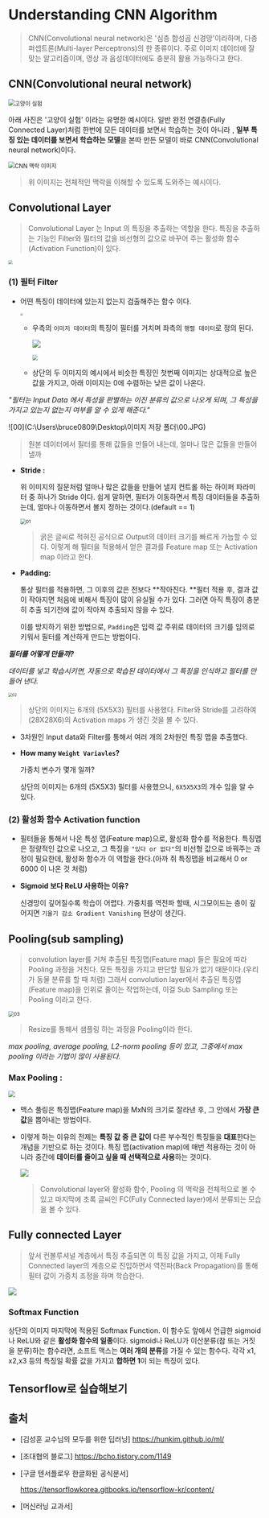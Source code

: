 

# Understanding CNN Algorithm

> CNN(Convolutional neural network)은 '심층 합성곱 신경망'이라하며, 다층 퍼셉트론(Multi-layer Perceptrons)의 한 종류이다.  주로 이미지 데이터에 잘 맞는 알고리즘이며, 영상 과 음성데이터에도 충분히 활용 가능하다고 한다.



## CNN(Convolutional neural network)

<img src="http://mblogthumb2.phinf.naver.net/MjAxNzExMTdfNTIg/MDAxNTEwOTA5NDgxOTc0.pHWKTKcW5D_JdvciIV47G-CfkyLlzFzwxsG_FEeH488g.bAef3bngPGCMC5kxLoNHyNQcbXbmroDpEnVXrQ7YnKYg.PNG.samsjang/%EA%B7%B8%EB%A6%BC1.png?type=w2" alt="고양이 실험" style="zoom:80%;" />

아래 사진은 '고양이 실험' 이라는 유명한 예시이다. 일반 완전 연결층(Fully Connected Layer)처럼 한번에 모든 데이터를 보면서 학습하는 것이 아니라 , **일부 특징 있는 데이터를 보면서 학습하는 모델**을 본따 만든 모델이 바로 CNN(Convolutional neural network)이다.

<img src="https://t1.daumcdn.net/cfile/tistory/213C6141583ED6AB0A" alt="CNN 맥락 이미지" style="zoom:80%;" />

> 위 이미지는 전체적인 맥락을 이해할 수 있도록 도와주는 예시이다.



## Convolutional Layer 

> Convolutional Layer 는 Input 의 특징을 추출하는 역할을 한다. 특징을 추출하는 기능인 Filter와 필터의 값을 비선형의 값으로 바꾸어 주는 활성화 함수(Activation Function)이 있다.



<img src="https://t1.daumcdn.net/cfile/tistory/23561441583ED6AB29?download" style="zoom: 50%;" />

### (1) 필터 Filter

- 어떤 특징이 데이터에 있는지 없는지 검출해주는 함수 이다.

  <img src="https://t1.daumcdn.net/cfile/tistory/27319141583ED6AC18" style="zoom: 33%;" />

  - 우측의 `이미지 데이터`의 특징이 필터를 거치며 좌측의 `행렬 데이터`로 정의 된다.

    ![](https://t1.daumcdn.net/cfile/tistory/224E1641583ED6AC34)

    <img src="https://t1.daumcdn.net/cfile/tistory/2723C841583ED6AC23" style="zoom:67%;" />

  - 상단의 두 이미지의 예시에서 비슷한 특징인 첫번째 이미지는 상대적으로 높은 값을 가지고, 아래 이미지는 0에 수렴하는 낮은 값이 나온다.



*"필터는 Input Data 에서 특성을 판별하는 이진 분류의 값으로 나오게 되며, 그 특성을 가지고 있는지 없는지 여부를 알 수 있게 해준다."*

![00](C:\Users\bruce0809\Desktop\이미지 저장 폴더\00.JPG)

> 원본 데이터에서 필터를 통해 값들을 만들어 내는데, 얼마나 많은 값들을 만들어 낼까

- **Stride :**

  위 이미지의 질문처럼 얼마나 많은 값들을 만들어 낼지 컨트롤 하는 하이퍼 파라미터 중 하나가 Stride 이다. 쉽게 말하면, 필터가 이동하면서 특징 데이터들을 추출하는데, 얼마나 이동하면서 볼지 정하는 것이다.(default == 1)

  <img src="C:\Users\bruce0809\Desktop\이미지 저장 폴더\01.JPG" alt="01" style="zoom:67%;" />

  > 굵은 글씨로 적혀진 공식으로 Output의 데이터 크기를 빠르게 가늠할 수 있다. 이렇게 해 필터을 적용해서 얻은 결과를 Feature map 또는 Activation map 이라고 한다.

  

- **Padding:**

  통상 필터를 적용하면, 그 이후의 값은 전보다 **작아진다. **필터 적용 후, 결과 값이 작아지면 처음에 비해서 특징이 많이 유실될 수가 있다. 그러면 아직 특징이 충분히 추출 되기전에 값이 작아져 추출되지 않을 수 있다.

  이를 방지하기 위한 방법으로, `Padding`은 입력 값 주위로 데이터의 크기를 임의로 키워서 필터를 계산하게 만드는 방법이다.



***필터를 어떻게 만들까?***

 *데이터를 넣고 학습시키면, 자동으로 학습된 데이터에서 그 특징을 인식하고 필터를 만들어 낸다.*



<img src="C:\Users\bruce0809\Desktop\이미지 저장 폴더\02.JPG" alt="02" style="zoom:50%;" />

> 상단의 이미지는 6개의 (5X5X3) 필터를 사용했다. Filter와 Stride를 고려하여 (28X28X6)의 Activation maps 가 생긴 것을 볼 수 있다.

- 3차원인 Input data와 Filter를 통해서 여러 개의 2차원인 특징 맵을 추출했다.

- **How many `Weight Variavles`?**

  가중치 변수가 몇개 일까? 

  상단의 이미지는  6개의 (5X5X3) 필터를 사용했으니, `6X5X5X3`의 개수 임을 알 수 있다.





### (2) 활성화 함수 Activation function 

- 필터들을 통해서 나온 특성 맵(Feature map)으로, 활성화 함수를 적용한다. 특징맵은 정량적인 값으로 나오고, 그 특징을 `"있다 or 없다"`의 비선형 값으로 바꿔주는 과정이 필요한데, 활성화 함수가 이 역할을 한다.(아까 쥐 특징맵을 비교해서 0 or 6000 이 나온 것 처럼)

- **Sigmoid 보다 ReLU 사용하는 이유?**

  신경망이 깊어질수록 학습이 어렵다. 가중치를 역전파 할때, 시그모이드는 층이 깊어지면 `기울기 감소 Gradient Vanishing` 현상이 생긴다.



## Pooling(sub sampling)

> convolution layer를 거쳐 추출된 특징맵(Feature map) 들은 필요에 따라 Pooling 과정을 거친다. 모든 특징을 가지고 판단할 필요가 없기 때문이다.(우리가 동물 분류를 할 때 처럼) 그래서 convolution layer에서 추출된 특징맵(Feature map)을 인위로 줄이는 작업하는데, 이걸 Sub Sampling 또는 Pooling 이라고 한다.



<img src="C:\Users\bruce0809\Desktop\이미지 저장 폴더\03.JPG" alt="03" style="zoom:67%;" />

> Resize를 통해서 샘플링 하는 과정을 Pooling이라 한다. 



*max pooling, average pooling, L2-norm pooling 등이 있고, 그중에서 max pooling 이라는 기법이 많이 사용된다.*



### Max Pooling : 

<img src="https://t1.daumcdn.net/cfile/tistory/2121E641583ED6AF23" style="zoom:80%;" />

- 맥스 풀링은 특징맵(Feature map)을 MxN의 크기로 잘라낸 후, 그 안에서 **가장 큰 값**을 뽑아내는 방법이다.

- 이렇게 하는 이유의 전제는 **특징 값 중 큰 값이** 다른 부수적인 특징들을 **대표**한다는 개념을 기반으로 하는 것이다. 특징 맵(activation map)에 매번 적용하는 것이 아니라 중간에 **데이터를 줄이고 싶을 때 선택적으로 사용**하는 것이다.

  ![](https://t1.daumcdn.net/cfile/tistory/254DF041583ED6AF34)

  > Convolutional layer와 활성화 함수, Pooling 의 맥락을 전체적으로 볼 수 있고 마지막에 초록 글씨인 FC(Fully Connected layer)에서 분류되는 모습을 볼 수 있다.



## Fully connected Layer

> 앞서 컨볼루셔널 계층에서 특징 추출되면 이 특징 값을 가지고, 이제 Fully Connected layer의 계층으로 진입하면서 역전파(Back Propagation)를 통해 필터 값이 가중치 조정을 하며 학습한다.



![](https://t1.daumcdn.net/cfile/tistory/23630641583ED6B01E?download)

### Softmax Function

상단의 이미지 마지막에 적용된 Softmax Function. 이 함수도 앞에서 언급한 sigmoid나 ReLU와 같은 **활성화 함수의 일종**이다.
sigmoid나 ReLU가 이산분류(참 또는 거짓을 분류)하는 함수라면, 소프트 맥스는 **여러 개의 분류**를 가질 수 있는 함수다. 각각 x1, x2,x3 등의 특징일 확률 값을 가지고 **합하면 1**이 되는 특징이 있다.



## Tensorflow로 실습해보기 





## 출처

- [김성훈 교수님의 모두를 위한 딥러닝] https://hunkim.github.io/ml/

- [조대협의 블로그] https://bcho.tistory.com/1149 

- [구글 텐서플로우 한글화된 공식문서]

   https://tensorflowkorea.gitbooks.io/tensorflow-kr/content/

- [머신러닝 교과서]